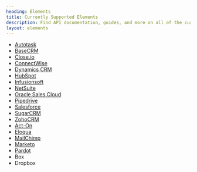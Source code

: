```yaml
---
heading: Elements
title: Currently Supported Elements
description: Find API documentation, guides, and more on all of the currently supported Elements.
layout: elements
---
```


* [Autotask](./elements/autotask/index.html)
* [BaseCRM](./elements/basecrm/index.html)
* [Close.io](./elements/closeio/index.html)
* [ConnectWise](./elements/connectwise/index.html)
* [Dynamics CRM](./elements/dynamicscrm/index.html)
* [HubSpot](./elements/hubspot/index.html)
* [Infusionsoft](./elements/infusionsoft/index.html)
* [NetSuite](./elements/netsuite/index.html)
* [Oracle Sales Cloud](./elements/oraclesalescloud/index.html)
* [Pipedrive](./elements/pipedrive/index.html)
* [Salesforce](./elements/salesforce/index.html)
* [SugarCRM](./elements/sugarcrm/index.html)
* [ZohoCRM](./elements/zohocrm/index.html)
* [Act-On](./elements/acton/index.html)
* [Eloqua](./elements/eloqua/index.html)
* [MailChimp](./elements/mailchimp/index.html)
* [Marketo](./elements/marketo/index.html)
* [Pardot](./elements/pardot/index.html)
* Box
* Dropbox
